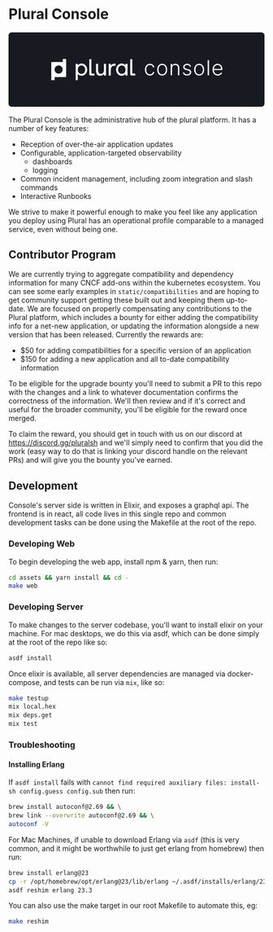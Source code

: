 # Plural Console

![Console](assets/public/PluralConsole-background.png)

The Plural Console is the administrative hub of the plural platform.  It has a number of key features:

* Reception of over-the-air application updates
* Configurable, application-targeted observability
  - dashboards
  - logging
* Common incident management, including zoom integration and slash commands
* Interactive Runbooks

We strive to make it powerful enough to make you feel like any application you deploy using Plural has an operational profile comparable to a managed service, even without being one.

## Contributor Program

We are currently trying to aggregate compatibility and dependency information for many CNCF add-ons within the kubernetes ecosystem.  You can see some early examples in `static/compatibilities` and are hoping to get community support getting these built out and keeping them up-to-date.  We are focused on properly compensating any contributions to the Plural platform, which includes a bounty for either adding the compatibility info for a net-new application, or updating the information alongside a new version that has been released.  Currently the rewards are:

* $50 for adding compatibilities for a specific version of an application
* $150 for adding a new application and all to-date compatibility information

To be eligible for the upgrade bounty you'll need to submit a PR to this repo with the changes and a link to whatever documentation confirms the correctness of the information.  We'll then review and if it's correct and useful for the broader community, you'll be eligible for the reward once merged.

To claim the reward, you should get in touch with us on our discord at https://discord.gg/pluralsh and we'll simply need to confirm that you did the work (easy way to do that is linking your discord handle on the relevant PRs) and will give you the bounty you've earned.

## Development

Console's server side is written in Elixir, and exposes a graphql api. The frontend is in react, all code lives in this single repo and common development tasks can be done using the Makefile at the root of the repo.


### Developing Web
To begin developing the web app, install npm & yarn, then run:

```sh
cd assets && yarn install && cd -
make web
```

### Developing Server
To make changes to the server codebase, you'll want to install elixir on your machine.  For mac desktops, we do this via asdf, which can be done simply at the root of the repo like so:

```sh
asdf install
```

Once elixir is available, all server dependencies are managed via docker-compose, and tests can be run via `mix`, like so:

```sh
make testup
mix local.hex
mix deps.get
mix test
```

### Troubleshooting
#### Installing Erlang 
If `asdf install` fails with `cannot find required auxiliary files: install-sh config.guess config.sub` then run:

```sh
brew install autoconf@2.69 && \
brew link --overwrite autoconf@2.69 && \
autoconf -V
```

For Mac Machines, if unable to download Erlang via `asdf` (this is very common, and it might be worthwhile to just get erlang from homebrew) then run:

```sh
brew install erlang@23
cp -r /opt/homebrew/opt/erlang@23/lib/erlang ~/.asdf/installs/erlang/23.3
asdf reshim erlang 23.3
```

You can also use the make target in our root Makefile to automate this, eg:

```sh
make reshim
```